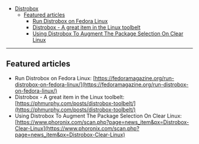 - [Distrobox](README.md)
  * [Featured articles](#featured-articles)
    * [Run Distrobox on Fedora Linux](#featured-articles)
    * [Distrobox - A great item in the Linux toolbelt](#featured-articles)
    * [Using Distrobox To Augment The Package Selection On Clear Linux](#featured-articles)

---

## Featured articles

- Run Distrobox on Fedora Linux: [https://fedoramagazine.org/run-distrobox-on-fedora-linux/](https://fedoramagazine.org/run-distrobox-on-fedora-linux/)
- Distrobox - A great item in the Linux toolbelt: [https://phmurphy.com/posts/distrobox-toolbelt/](https://phmurphy.com/posts/distrobox-toolbelt/)
- Using Distrobox To Augment The Package Selection On Clear Linux: [https://www.phoronix.com/scan.php?page=news_item&px=Distrobox-Clear-Linux](https://www.phoronix.com/scan.php?page=news_item&px=Distrobox-Clear-Linux)
